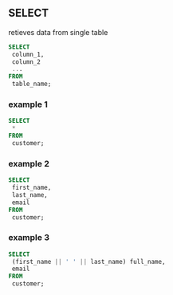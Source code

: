 ## SELECT

retieves data from single table

```sql
SELECT
 column_1,
 column_2
 ...
FROM
 table_name;
```

### example 1

```sql
SELECT
 *
FROM
 customer;
```

### example 2

```sql
SELECT
 first_name,
 last_name,
 email
FROM
 customer;
```

### example 3

```sql
SELECT
 (first_name || ' ' || last_name) full_name,
 email
FROM
 customer;
```

